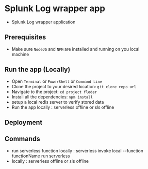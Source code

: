 # Splunk Log wrapper app

- Splunk Log wrapper application 

## Prerequisites

- Make sure `NodeJS` and `NPM` are installed and running on you local machine

## Run the app (Locally)

- Open `Terminal` or `PowerShell` or `Command Line`
- Clone the project to your desired location: `git clone repo url`
- Navigate to the project: `cd project floder`
- Install all the dependencies: `npm install`
- setup a local redis server to verify stored data
- Run the app locally : serverless offline or sls offline

## Deployment

## Commands

- run serverless function locally : serverless invoke local --function functionName run serverless
- locally : serverless offline or sls offline

